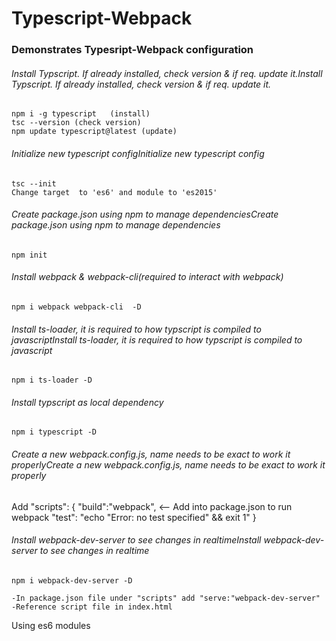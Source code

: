 # Typescript-Webpack

### Demonstrates Typesript-Webpack configuration

###### Install Typscript. If already installed, check version & if req. update it.Install Typscript. If already installed, check version & if req. update it.
    npm i -g typescript   (install)
    tsc --version (check version)
    npm update typescript@latest (update)

###### Initialize new typescript configInitialize new typescript config
    tsc --init
    Change target  to 'es6' and module to 'es2015'

###### Create package.json using npm to manage dependenciesCreate package.json using npm to manage dependencies
    npm init

###### Install webpack & webpack-cli(required to interact with webpack)
    npm i webpack webpack-cli  -D

###### Install ts-loader, it is required to how typscript is compiled to javascriptInstall ts-loader, it is required to how typscript is compiled to javascript
    npm i ts-loader -D

###### Install typscript as local dependency
    npm i typescript -D

###### Create a new webpack.config.js, name needs to be exact to work it properlyCreate a new webpack.config.js, name needs to be exact to work it properly

Add "scripts": {
    "build":"webpack",  <-- Add into package.json to run webpack
    "test": "echo \"Error: no test specified\" && exit 1"
  }

###### Install webpack-dev-server to see changes in realtimeInstall webpack-dev-server to see changes in realtime
    npm i webpack-dev-server -D

    -In package.json file under "scripts" add "serve:"webpack-dev-server"
    -Reference script file in index.html

Using es6 modules 






## 